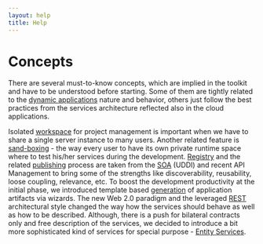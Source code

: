 ```yaml
---
layout: help
title: Help
---
```


Concepts
===

There are several must-to-know concepts, which are implied in the toolkit and have to be understood before starting.
Some of them are tightly related to the [dynamic applications](dynamic_applications.html) nature and behavior, others just follow the best practices from the services architecture reflected also in the cloud applications.

Isolated [workspace](workspace.html) for project management is important when we have to share a single server instance to many users. Another related feature is [sand-boxing](activation.html) - the way every user to have its own private runtime space where to test his/her services during the development.
[Registry](registry.html) and the related [publishing](publishing.html) process are taken from the [SOA](http://en.wikipedia.org/wiki/Service-oriented_architecture) (UDDI) and recent API Management to bring some of the strengths like discoverability, reusability, loose coupling, relevance, etc.
To boost the development productivity at the initial phase, we introduced template based [generation](generation.html) of application artifacts via wizards.
The new Web 2.0 paradigm and the leveraged [REST](http://en.wikipedia.org/wiki/Representational_state_transfer) architectural style changed the way how the services should behave as well as how to be described. Although, there is a push for bilateral contracts only and free description of the services, we decided to introduce a bit more sophisticated kind of services for special purpose - [Entity Services](entity_service.html).
